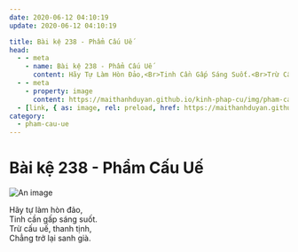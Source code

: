 ```yaml
---
date: 2020-06-12 04:10:19
update: 2020-06-12 04:10:19

title: Bài kệ 238 - Phẩm Cấu Uế
head:
  - - meta
    - name: Bài kệ 238 - Phẩm Cấu Uế
      content: Hãy Tự Làm Hòn Đảo,<Br>Tinh Cần Gấp Sáng Suốt.<Br>Trừ Cấu Uế, Thanh Tịnh,<Br>Chẳng Trở Lại Sanh Già.<Br>
  - - meta
    - property: image
      content: https://maithanhduyan.github.io/kinh-phap-cu/img/pham-cau-ue/pham-cau-ue-238.jpg
  - [link, { as: image, rel: preload, href: https://maithanhduyan.github.io/kinh-phap-cu/img/pham-cau-ue/pham-cau-ue-238.jpg }]
category:
  - pham-cau-ue
---
```


# Bài kệ 238 - Phẩm Cấu Uế

![An image](/img/pham-cau-ue/pham-cau-ue-238.jpg)

Hãy tự làm hòn đảo,<br>Tinh cần gấp sáng suốt.<br>Trừ cấu uế, thanh tịnh,<br>Chẳng trở lại sanh già.<br>
